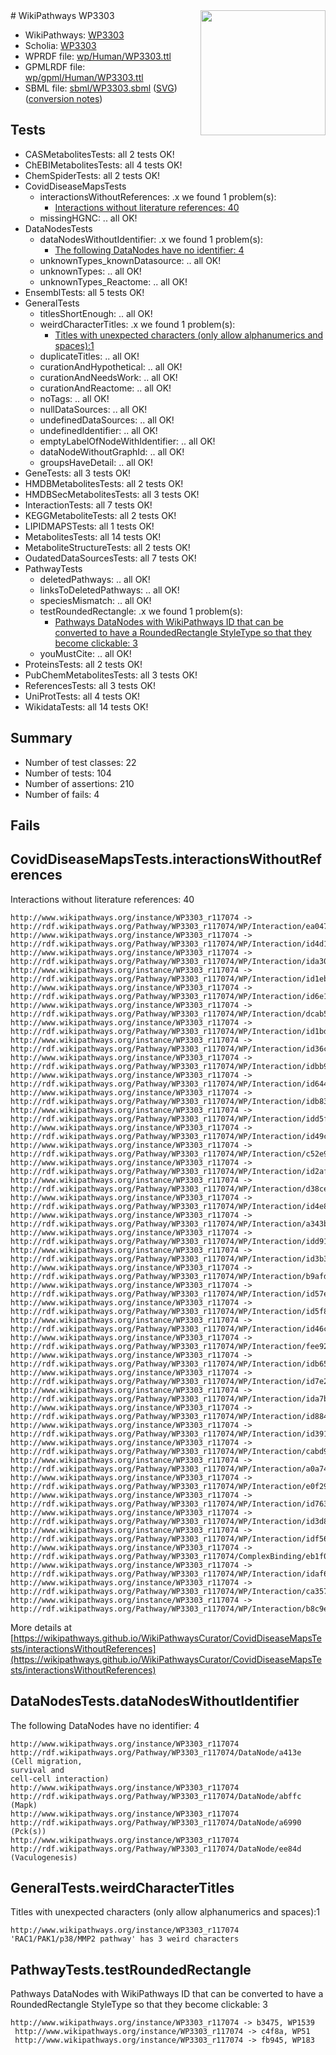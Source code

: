 <img style="float: right; width: 200px" src="../logo.png" />
# WikiPathways WP3303

* WikiPathways: [WP3303](https://identifiers.org/wikipathways:WP3303)
* Scholia: [WP3303](https://scholia.toolforge.org/wikipathways/WP3303)
* WPRDF file: [wp/Human/WP3303.ttl](../wp/Human/WP3303.ttl)
* GPMLRDF file: [wp/gpml/Human/WP3303.ttl](../wp/gpml/Human/WP3303.ttl)
* SBML file: [sbml/WP3303.sbml](../sbml/WP3303.sbml) ([SVG](../sbml/WP3303.svg)) ([conversion notes](../sbml/WP3303.txt))

## Tests
* CASMetabolitesTests: all 2 tests OK!
* ChEBIMetabolitesTests: all 4 tests OK!
* ChemSpiderTests: all 2 tests OK!
* CovidDiseaseMapsTests
    * interactionsWithoutReferences: .x we found 1 problem(s):
        * [Interactions without literature references: 40](#9701cd3e)
    * missingHGNC: .. all OK!
* DataNodesTests
    * dataNodesWithoutIdentifier: .x we found 1 problem(s):
        * [The following DataNodes have no identifier: 4](#d2d32fa3)
    * unknownTypes_knownDatasource: .. all OK!
    * unknownTypes: .. all OK!
    * unknownTypes_Reactome: .. all OK!
* EnsemblTests: all 5 tests OK!
* GeneralTests
    * titlesShortEnough: .. all OK!
    * weirdCharacterTitles: .x we found 1 problem(s):
        * [Titles with unexpected characters (only allow alphanumerics and spaces):1](#fda87b3f)
    * duplicateTitles: .. all OK!
    * curationAndHypothetical: .. all OK!
    * curationAndNeedsWork: .. all OK!
    * curationAndReactome: .. all OK!
    * noTags: .. all OK!
    * nullDataSources: .. all OK!
    * undefinedDataSources: .. all OK!
    * undefinedIdentifier: .. all OK!
    * emptyLabelOfNodeWithIdentifier: .. all OK!
    * dataNodeWithoutGraphId: .. all OK!
    * groupsHaveDetail: .. all OK!
* GeneTests: all 3 tests OK!
* HMDBMetabolitesTests: all 2 tests OK!
* HMDBSecMetabolitesTests: all 3 tests OK!
* InteractionTests: all 7 tests OK!
* KEGGMetaboliteTests: all 2 tests OK!
* LIPIDMAPSTests: all 1 tests OK!
* MetabolitesTests: all 14 tests OK!
* MetaboliteStructureTests: all 2 tests OK!
* OudatedDataSourcesTests: all 7 tests OK!
* PathwayTests
    * deletedPathways: .. all OK!
    * linksToDeletedPathways: .. all OK!
    * speciesMismatch: .. all OK!
    * testRoundedRectangle: .x we found 1 problem(s):
        * [Pathways DataNodes with WikiPathways ID that can be converted to have a RoundedRectangle StyleType so that they become clickable: 3](#9fbad3cd)
    * youMustCite: .. all OK!
* ProteinsTests: all 2 tests OK!
* PubChemMetabolitesTests: all 3 tests OK!
* ReferencesTests: all 3 tests OK!
* UniProtTests: all 4 tests OK!
* WikidataTests: all 14 tests OK!


## Summary

* Number of test classes: 22
* Number of tests: 104
* Number of assertions: 210
* Number of fails: 4

## Fails

<a name="9701cd3e" />

## CovidDiseaseMapsTests.interactionsWithoutReferences

Interactions without literature references: 40
```
http://www.wikipathways.org/instance/WP3303_r117074 -> http://rdf.wikipathways.org/Pathway/WP3303_r117074/WP/Interaction/ea047
http://www.wikipathways.org/instance/WP3303_r117074 -> http://rdf.wikipathways.org/Pathway/WP3303_r117074/WP/Interaction/id4d127e68
http://www.wikipathways.org/instance/WP3303_r117074 -> http://rdf.wikipathways.org/Pathway/WP3303_r117074/WP/Interaction/ida3054489
http://www.wikipathways.org/instance/WP3303_r117074 -> http://rdf.wikipathways.org/Pathway/WP3303_r117074/WP/Interaction/id1ebc02ba
http://www.wikipathways.org/instance/WP3303_r117074 -> http://rdf.wikipathways.org/Pathway/WP3303_r117074/WP/Interaction/id6e115491
http://www.wikipathways.org/instance/WP3303_r117074 -> http://rdf.wikipathways.org/Pathway/WP3303_r117074/WP/Interaction/dcab5
http://www.wikipathways.org/instance/WP3303_r117074 -> http://rdf.wikipathways.org/Pathway/WP3303_r117074/WP/Interaction/id1bd536f1
http://www.wikipathways.org/instance/WP3303_r117074 -> http://rdf.wikipathways.org/Pathway/WP3303_r117074/WP/Interaction/id36c3f01d
http://www.wikipathways.org/instance/WP3303_r117074 -> http://rdf.wikipathways.org/Pathway/WP3303_r117074/WP/Interaction/idbb967318
http://www.wikipathways.org/instance/WP3303_r117074 -> http://rdf.wikipathways.org/Pathway/WP3303_r117074/WP/Interaction/id644d3d1e
http://www.wikipathways.org/instance/WP3303_r117074 -> http://rdf.wikipathways.org/Pathway/WP3303_r117074/WP/Interaction/idb830b71c
http://www.wikipathways.org/instance/WP3303_r117074 -> http://rdf.wikipathways.org/Pathway/WP3303_r117074/WP/Interaction/idd5ff38a0
http://www.wikipathways.org/instance/WP3303_r117074 -> http://rdf.wikipathways.org/Pathway/WP3303_r117074/WP/Interaction/id49cb0b9b
http://www.wikipathways.org/instance/WP3303_r117074 -> http://rdf.wikipathways.org/Pathway/WP3303_r117074/WP/Interaction/c52e9
http://www.wikipathways.org/instance/WP3303_r117074 -> http://rdf.wikipathways.org/Pathway/WP3303_r117074/WP/Interaction/id2afea9f2
http://www.wikipathways.org/instance/WP3303_r117074 -> http://rdf.wikipathways.org/Pathway/WP3303_r117074/WP/Interaction/d38ce
http://www.wikipathways.org/instance/WP3303_r117074 -> http://rdf.wikipathways.org/Pathway/WP3303_r117074/WP/Interaction/id4e83f382
http://www.wikipathways.org/instance/WP3303_r117074 -> http://rdf.wikipathways.org/Pathway/WP3303_r117074/WP/Interaction/a343b
http://www.wikipathways.org/instance/WP3303_r117074 -> http://rdf.wikipathways.org/Pathway/WP3303_r117074/WP/Interaction/idd91d7c34
http://www.wikipathways.org/instance/WP3303_r117074 -> http://rdf.wikipathways.org/Pathway/WP3303_r117074/WP/Interaction/id3b3bf232
http://www.wikipathways.org/instance/WP3303_r117074 -> http://rdf.wikipathways.org/Pathway/WP3303_r117074/WP/Interaction/b9afd
http://www.wikipathways.org/instance/WP3303_r117074 -> http://rdf.wikipathways.org/Pathway/WP3303_r117074/WP/Interaction/id57ecae2d
http://www.wikipathways.org/instance/WP3303_r117074 -> http://rdf.wikipathways.org/Pathway/WP3303_r117074/WP/Interaction/id5f88c531
http://www.wikipathways.org/instance/WP3303_r117074 -> http://rdf.wikipathways.org/Pathway/WP3303_r117074/WP/Interaction/id46cb9f7
http://www.wikipathways.org/instance/WP3303_r117074 -> http://rdf.wikipathways.org/Pathway/WP3303_r117074/WP/Interaction/fee92
http://www.wikipathways.org/instance/WP3303_r117074 -> http://rdf.wikipathways.org/Pathway/WP3303_r117074/WP/Interaction/idb651043d
http://www.wikipathways.org/instance/WP3303_r117074 -> http://rdf.wikipathways.org/Pathway/WP3303_r117074/WP/Interaction/id7e2b34c3
http://www.wikipathways.org/instance/WP3303_r117074 -> http://rdf.wikipathways.org/Pathway/WP3303_r117074/WP/Interaction/ida7b01765
http://www.wikipathways.org/instance/WP3303_r117074 -> http://rdf.wikipathways.org/Pathway/WP3303_r117074/WP/Interaction/id8846492a
http://www.wikipathways.org/instance/WP3303_r117074 -> http://rdf.wikipathways.org/Pathway/WP3303_r117074/WP/Interaction/id39152f05
http://www.wikipathways.org/instance/WP3303_r117074 -> http://rdf.wikipathways.org/Pathway/WP3303_r117074/WP/Interaction/cabd9
http://www.wikipathways.org/instance/WP3303_r117074 -> http://rdf.wikipathways.org/Pathway/WP3303_r117074/WP/Interaction/a0a74
http://www.wikipathways.org/instance/WP3303_r117074 -> http://rdf.wikipathways.org/Pathway/WP3303_r117074/WP/Interaction/e0f29
http://www.wikipathways.org/instance/WP3303_r117074 -> http://rdf.wikipathways.org/Pathway/WP3303_r117074/WP/Interaction/id763c233
http://www.wikipathways.org/instance/WP3303_r117074 -> http://rdf.wikipathways.org/Pathway/WP3303_r117074/WP/Interaction/id3d878494
http://www.wikipathways.org/instance/WP3303_r117074 -> http://rdf.wikipathways.org/Pathway/WP3303_r117074/WP/Interaction/idf56cc3c3
http://www.wikipathways.org/instance/WP3303_r117074 -> http://rdf.wikipathways.org/Pathway/WP3303_r117074/ComplexBinding/eb1f0
http://www.wikipathways.org/instance/WP3303_r117074 -> http://rdf.wikipathways.org/Pathway/WP3303_r117074/WP/Interaction/idaf6a7076
http://www.wikipathways.org/instance/WP3303_r117074 -> http://rdf.wikipathways.org/Pathway/WP3303_r117074/WP/Interaction/ca357
http://www.wikipathways.org/instance/WP3303_r117074 -> http://rdf.wikipathways.org/Pathway/WP3303_r117074/WP/Interaction/b8c9e
```

More details at [https://wikipathways.github.io/WikiPathwaysCurator/CovidDiseaseMapsTests/interactionsWithoutReferences](https://wikipathways.github.io/WikiPathwaysCurator/CovidDiseaseMapsTests/interactionsWithoutReferences)

<a name="d2d32fa3" />

## DataNodesTests.dataNodesWithoutIdentifier

The following DataNodes have no identifier: 4
```
http://www.wikipathways.org/instance/WP3303_r117074 http://rdf.wikipathways.org/Pathway/WP3303_r117074/DataNode/a413e (Cell migration,
survival and 
cell-cell interaction)
http://www.wikipathways.org/instance/WP3303_r117074 http://rdf.wikipathways.org/Pathway/WP3303_r117074/DataNode/abffc (Mapk)
http://www.wikipathways.org/instance/WP3303_r117074 http://rdf.wikipathways.org/Pathway/WP3303_r117074/DataNode/a6990 (Pck(s))
http://www.wikipathways.org/instance/WP3303_r117074 http://rdf.wikipathways.org/Pathway/WP3303_r117074/DataNode/ee84d (Vaculogenesis)
```

<a name="fda87b3f" />

## GeneralTests.weirdCharacterTitles

Titles with unexpected characters (only allow alphanumerics and spaces):1
```
http://www.wikipathways.org/instance/WP3303_r117074 'RAC1/PAK1/p38/MMP2 pathway' has 3 weird characters
```

<a name="9fbad3cd" />

## PathwayTests.testRoundedRectangle

Pathways DataNodes with WikiPathways ID that can be converted to have a RoundedRectangle StyleType so that they become clickable: 3
```
http://www.wikipathways.org/instance/WP3303_r117074 -> b3475, WP1539
 http://www.wikipathways.org/instance/WP3303_r117074 -> c4f8a, WP51
 http://www.wikipathways.org/instance/WP3303_r117074 -> fb945, WP183
 ```

